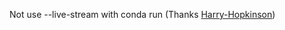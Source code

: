 Not use --live-stream with conda run (Thanks [Harry-Hopkinson](https://github.com/Harry-Hopkinson))
